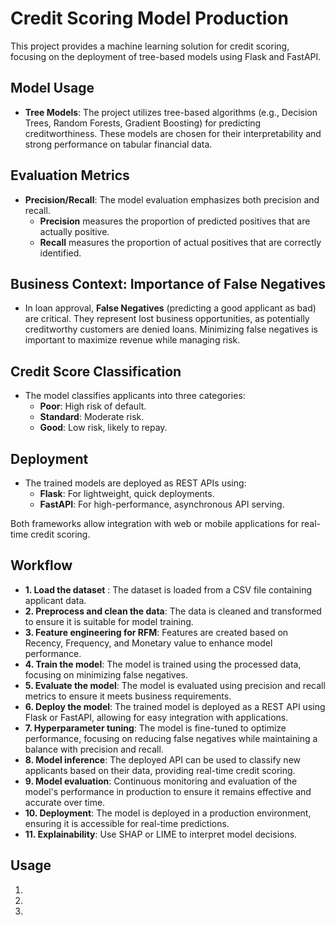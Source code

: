 # Credit Scoring Model Production

This project provides a machine learning solution for credit scoring, focusing on the deployment of tree-based models using Flask and FastAPI.

## Model Usage

- **Tree Models**: The project utilizes tree-based algorithms (e.g., Decision Trees, Random Forests, Gradient Boosting) for predicting creditworthiness. These models are chosen for their interpretability and strong performance on tabular financial data.

## Evaluation Metrics

- **Precision/Recall**: The model evaluation emphasizes both precision and recall. 
  - **Precision** measures the proportion of predicted positives that are actually positive.
  - **Recall** measures the proportion of actual positives that are correctly identified.

## Business Context: Importance of False Negatives

- In loan approval, **False Negatives** (predicting a good applicant as bad) are critical. They represent lost business opportunities, as potentially creditworthy customers are denied loans. Minimizing false negatives is important to maximize revenue while managing risk.

## Credit Score Classification

- The model classifies applicants into three categories:
  - **Poor**: High risk of default.
  - **Standard**: Moderate risk.
  - **Good**: Low risk, likely to repay.

## Deployment

- The trained models are deployed as REST APIs using:
  - **Flask**: For lightweight, quick deployments.
  - **FastAPI**: For high-performance, asynchronous API serving.

Both frameworks allow integration with web or mobile applications for real-time credit scoring.

## Workflow

- **1. Load the dataset** : The dataset is loaded from a CSV file containing applicant data.
- **2. Preprocess and clean the data**: The data is cleaned and transformed to ensure it is suitable for model training.
- **3. Feature engineering for RFM**: Features are created based on Recency, Frequency, and Monetary value to enhance model performance.
- **4. Train the model**: The model is trained using the processed data, focusing on minimizing false negatives.
- **5. Evaluate the model**: The model is evaluated using precision and recall metrics to ensure it meets business requirements.
- **6. Deploy the model**: The trained model is deployed as a REST API using Flask or FastAPI, allowing for easy integration with applications.
- **7. Hyperparameter tuning**: The model is fine-tuned to optimize performance, focusing on reducing false negatives while maintaining a balance with precision and recall.
- **8. Model inference**: The deployed API can be used to classify new applicants based on their data, providing real-time credit scoring.
- **9. Model evaluation**: Continuous monitoring and evaluation of the model's performance in production to ensure it remains effective and accurate over time.
- **10. Deployment**: The model is deployed in a production environment, ensuring it is accessible for real-time predictions.
- **11. Explainability**: Use SHAP or LIME to interpret model decisions.

## Usage

1. 
2.
3. 

